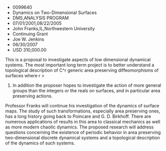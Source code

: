 
* 0099640
* Dynamics on Two-Dimensional Surfaces
* DMS,ANALYSIS PROGRAM
* 07/01/2001,08/22/2005
* John Franks,IL,Northwestern University
* Continuing Grant
* Joe W. Jenkins
* 06/30/2007
* USD 310,000.00

This is a proposal to investigate aspects of low dimensional dynamical systems.
The most important long term project is to better understand a topological
description of C^r generic area preserving diffeomorphisms of surfaces where r >
1. In addition the proposer hopes to investigate the action of more general
groups than the integers or the reals on surfaces, and in particular area
preserving actions.

Professor Franks will continue his investigation of the dynamics of surface
maps. The study of such transformations, especially area preserving ones, has a
long history going back to Poincare and G. D. Birkhoff. There are numerous
applications of results in this area to classical mechanics as well as more
modern chaotic dynamics. The proposed research will address questions concerning
the existence of periodic behavior in area preserving two-dimensional discrete
dynamical systems and a topological description of the dynamics of such systems.


